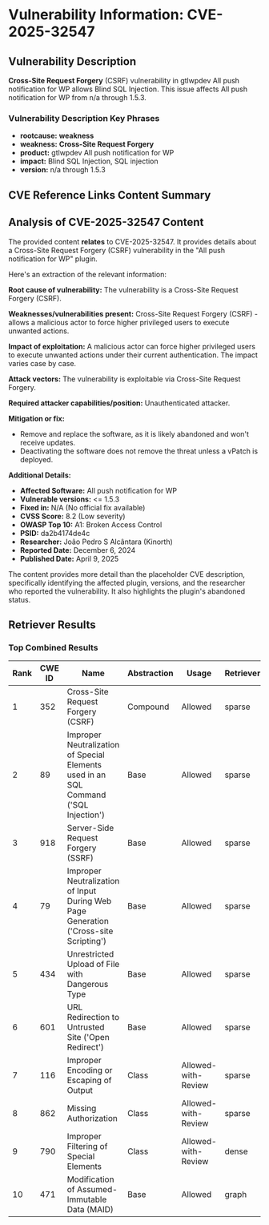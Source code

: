 # Vulnerability Information: CVE-2025-32547

## Vulnerability Description
**Cross-Site Request Forgery** (CSRF) vulnerability in gtlwpdev All push notification for WP allows Blind SQL Injection. This issue affects All push notification for WP from n/a through 1.5.3.

### Vulnerability Description Key Phrases
- **rootcause:** **weakness**
- **weakness:** **Cross-Site Request Forgery**
- **product:** gtlwpdev All push notification for WP
- **impact:** Blind SQL Injection, SQL injection
- **version:** n/a through 1.5.3

## CVE Reference Links Content Summary
## Analysis of CVE-2025-32547 Content

The provided content **relates** to CVE-2025-32547. It provides details about a Cross-Site Request Forgery (CSRF) vulnerability in the "All push notification for WP" plugin.

Here's an extraction of the relevant information:

**Root cause of vulnerability:**
The vulnerability is a Cross-Site Request Forgery (CSRF).

**Weaknesses/vulnerabilities present:**
Cross-Site Request Forgery (CSRF) - allows a malicious actor to force higher privileged users to execute unwanted actions.

**Impact of exploitation:**
A malicious actor can force higher privileged users to execute unwanted actions under their current authentication. The impact varies case by case.

**Attack vectors:**
The vulnerability is exploitable via Cross-Site Request Forgery.

**Required attacker capabilities/position:**
Unauthenticated attacker.

**Mitigation or fix:**
*   Remove and replace the software, as it is likely abandoned and won't receive updates.
*   Deactivating the software does not remove the threat unless a vPatch is deployed.

**Additional Details:**

*   **Affected Software:** All push notification for WP
*   **Vulnerable versions:** <= 1.5.3
*   **Fixed in:** N/A (No official fix available)
*   **CVSS Score:** 8.2 (Low severity)
*   **OWASP Top 10:** A1: Broken Access Control
*   **PSID:** da2b4174de4c
*   **Researcher:** João Pedro S Alcântara (Kinorth)
*   **Reported Date:** December 6, 2024
*   **Published Date:** April 9, 2025

The content provides more detail than the placeholder CVE description, specifically identifying the affected plugin, versions, and the researcher who reported the vulnerability. It also highlights the plugin's abandoned status.

## Retriever Results

### Top Combined Results

| Rank | CWE ID | Name | Abstraction | Usage  | Retrievers | Individual Scores |
|------|--------|------|-------------|-------|------------|-------------------|
| 1 | 352 | Cross-Site Request Forgery (CSRF) | Compound | Allowed | sparse | 0.247 |
| 2 | 89 | Improper Neutralization of Special Elements used in an SQL Command ('SQL Injection') | Base | Allowed | sparse | 0.239 |
| 3 | 918 | Server-Side Request Forgery (SSRF) | Base | Allowed | sparse | 0.202 |
| 4 | 79 | Improper Neutralization of Input During Web Page Generation ('Cross-site Scripting') | Base | Allowed | sparse | 0.191 |
| 5 | 434 | Unrestricted Upload of File with Dangerous Type | Base | Allowed | sparse | 0.180 |
| 6 | 601 | URL Redirection to Untrusted Site ('Open Redirect') | Base | Allowed | sparse | 0.176 |
| 7 | 116 | Improper Encoding or Escaping of Output | Class | Allowed-with-Review | sparse | 0.166 |
| 8 | 862 | Missing Authorization | Class | Allowed-with-Review | sparse | 0.163 |
| 9 | 790 | Improper Filtering of Special Elements | Class | Allowed-with-Review | dense | 0.584 |
| 10 | 471 | Modification of Assumed-Immutable Data (MAID) | Base | Allowed | graph | 0.003 |


